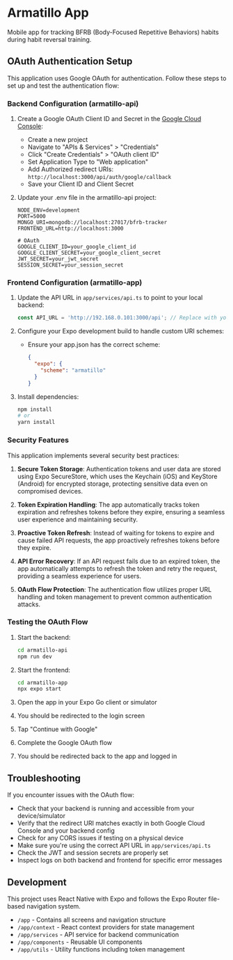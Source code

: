 # Armatillo App

Mobile app for tracking BFRB (Body-Focused Repetitive Behaviors) habits during habit reversal training.

## OAuth Authentication Setup

This application uses Google OAuth for authentication. Follow these steps to set up and test the authentication flow:

### Backend Configuration (armatillo-api)

1. Create a Google OAuth Client ID and Secret in the [Google Cloud Console](https://console.cloud.google.com/):
   - Create a new project
   - Navigate to "APIs & Services" > "Credentials"
   - Click "Create Credentials" > "OAuth client ID"
   - Set Application Type to "Web application"
   - Add Authorized redirect URIs: `http://localhost:3000/api/auth/google/callback`
   - Save your Client ID and Client Secret

2. Update your .env file in the armatillo-api project:
   ```
   NODE_ENV=development
   PORT=5000
   MONGO_URI=mongodb://localhost:27017/bfrb-tracker
   FRONTEND_URL=http://localhost:3000

   # OAuth 
   GOOGLE_CLIENT_ID=your_google_client_id
   GOOGLE_CLIENT_SECRET=your_google_client_secret
   JWT_SECRET=your_jwt_secret
   SESSION_SECRET=your_session_secret
   ```

### Frontend Configuration (armatillo-app)

1. Update the API URL in `app/services/api.ts` to point to your local backend:
   ```typescript
   const API_URL = 'http://192.168.0.101:3000/api'; // Replace with your API URL
   ```

2. Configure your Expo development build to handle custom URI schemes:
   - Ensure your app.json has the correct scheme:
     ```json
     {
       "expo": {
         "scheme": "armatillo"
       }
     }
     ```

3. Install dependencies:
   ```bash
   npm install
   # or
   yarn install
   ```

### Security Features

This application implements several security best practices:

1. **Secure Token Storage**: Authentication tokens and user data are stored using Expo SecureStore, which uses the Keychain (iOS) and KeyStore (Android) for encrypted storage, protecting sensitive data even on compromised devices.

2. **Token Expiration Handling**: The app automatically tracks token expiration and refreshes tokens before they expire, ensuring a seamless user experience and maintaining security.

3. **Proactive Token Refresh**: Instead of waiting for tokens to expire and cause failed API requests, the app proactively refreshes tokens before they expire.

4. **API Error Recovery**: If an API request fails due to an expired token, the app automatically attempts to refresh the token and retry the request, providing a seamless experience for users.

5. **OAuth Flow Protection**: The authentication flow utilizes proper URL handling and token management to prevent common authentication attacks.

### Testing the OAuth Flow

1. Start the backend:
   ```bash
   cd armatillo-api
   npm run dev
   ```

2. Start the frontend:
   ```bash
   cd armatillo-app
   npx expo start
   ```

3. Open the app in your Expo Go client or simulator
4. You should be redirected to the login screen
5. Tap "Continue with Google"
6. Complete the Google OAuth flow
7. You should be redirected back to the app and logged in

## Troubleshooting

If you encounter issues with the OAuth flow:

- Check that your backend is running and accessible from your device/simulator
- Verify that the redirect URI matches exactly in both Google Cloud Console and your backend config
- Check for any CORS issues if testing on a physical device
- Make sure you're using the correct API URL in `app/services/api.ts`
- Check the JWT and session secrets are properly set
- Inspect logs on both backend and frontend for specific error messages

## Development

This project uses React Native with Expo and follows the Expo Router file-based navigation system.

- `/app` - Contains all screens and navigation structure
- `/app/context` - React context providers for state management
- `/app/services` - API service for backend communication
- `/app/components` - Reusable UI components
- `/app/utils` - Utility functions including token management
